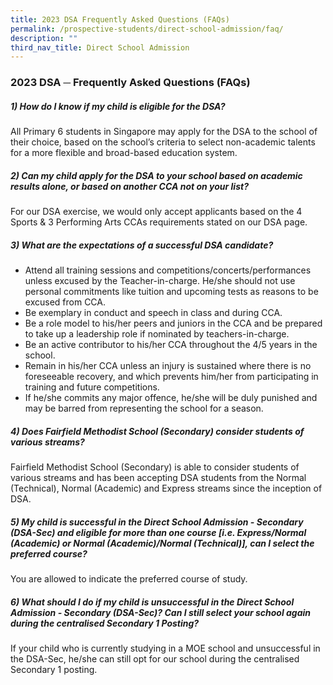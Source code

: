 ```yaml
---
title: 2023 DSA Frequently Asked Questions (FAQs)
permalink: /prospective-students/direct-school-admission/faq/
description: ""
third_nav_title: Direct School Admission
---
```

### 2023 DSA ─ Frequently Asked Questions (FAQs)

  

##### 1) How do I know if my child is eligible for the DSA?

All Primary 6 students in Singapore may apply for the DSA to the school of their choice, based on the school’s criteria to select non-academic talents for a more flexible and broad-based education system.

  

##### 2) Can my child apply for the DSA to your school based on academic results alone, or based on another CCA not on your list?

For our DSA exercise, we would only accept applicants based on the 4 Sports & 3 Performing Arts CCAs requirements stated on our DSA page.

  

##### 3) What are the expectations of a successful DSA candidate?

*   Attend all training sessions and competitions/concerts/performances unless excused by the Teacher-in-charge. He/she should not use personal commitments like tuition and upcoming tests as reasons to be excused from CCA.
*   Be exemplary in conduct and speech in class and during CCA.
*   Be a role model to his/her peers and juniors in the CCA and be prepared to take up a leadership role if nominated by teachers-in-charge.
*   Be an active contributor to his/her CCA throughout the 4/5 years in the school.
*   Remain in his/her CCA unless an injury is sustained where there is no foreseeable recovery, and which prevents him/her from participating in training and future competitions.
*   If he/she commits any major offence, he/she will be duly punished and may be barred from representing the school for a season.

  

##### 4) Does Fairfield Methodist School (Secondary) consider students of various streams?

Fairfield Methodist School (Secondary) is able to consider students of various streams and has been accepting DSA students from the Normal (Technical), Normal (Academic) and Express streams since the inception of DSA.  

  

##### 5) My child is successful in the Direct School Admission - Secondary (DSA-Sec) and eligible for more than one course \[i.e. Express/Normal (Academic) or Normal (Academic)/Normal (Technical)\], can I select the preferred course?

You are allowed to indicate the preferred course of study.

  

##### 6) What should I do if my child is unsuccessful in the Direct School Admission - Secondary (DSA-Sec)? Can I still select your school again during the centralised Secondary 1 Posting?

If your child who is currently studying in a MOE school and unsuccessful in the DSA-Sec, he/she can still opt for our school during the centralised Secondary 1 posting.